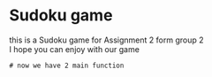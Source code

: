 # Sudoku game

this is a Sudoku game for Assignment 2 form group 2  
I hope you can enjoy with our game 

    # now we have 2 main function 
